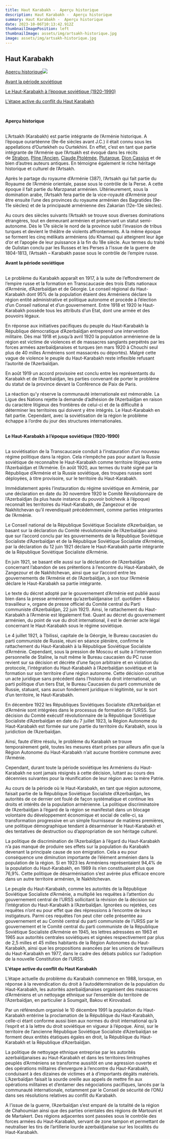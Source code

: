 ```yaml
---
title: Haut Karabakh -  Aperçu historique
description: Haut Karabakh -  Aperçu historique
summary: Haut Karabakh -  Aperçu historique
date: 2023-10-06T10:13:42.912Z
thumbnailImagePosition: left
thumbnailImage: assets/img/artsakh-historique.jpg
image: assets/img/artsakh-historique.jpg
---
```

<!--StartFragment-->

## **Haut Karabakh**

[Aperçu historique](https://www.mfa.am/fr/nagorno-karabakh-issue#historical-data)![](https://www.mfa.am/filemanager/Statics/Map_Artsakh_(NKR)_en_s.jpg)

[Avant la période soviétique](https://www.mfa.am/fr/nagorno-karabakh-issue#pre-soviet-era)

[Le Haut-Karabakh à l’époque soviétique (1920-1990)](https://www.mfa.am/fr/nagorno-karabakh-issue#nagorno-karabakh)

[L'étape active du conflit du Haut Karabakh](https://www.mfa.am/fr/nagorno-karabakh-issue#current-stage)

 

**Aperçu historique**

\
L’Artsakh (Karabakh) est partie intégrante de l’Arménie historique. A l’époque ourartéenne (9e-6e siècles avant J.C.) il était connu sous les appellations d’Ourtekheh ou Ourtekhini. En effet, c’est en tant que partie intégrante de l’Arménie que l’Artsakh est évoqué dans les récits de [Strabon](https://www.mfa.am/filemanager/Statics/GeographyStrabo.pdf), [Pline l’Ancien](https://www.mfa.am/filemanager/Statics/NaturalHistoryPliny.pdf), [Claude Ptolémée](https://www.mfa.am/filemanager/Statics/PtolemyGeography.pdf), [Plutarque](https://www.mfa.am/filemanager/Statics/PlutarchsLives.pdf), [Dion Cassius](https://www.mfa.am/filemanager/Statics/DiosRomanHistory.pdf) et de bien d’autres auteurs antiques. En témoigne également le riche héritage historique et culturel de l’Artsakh.

Après le partage du royaume d’Arménie (387), l’Artsakh qui fait partie du Royaume de l’Arménie orientale, passe sous le contrôle de la Perse. A cette époque il fait partie du Marzpanat arménien. Ultérieurement, sous la domination arabe, l’Artsakh fera partie de la vice-royauté d’Arménie pour être ensuite l’une des provinces du royaume arménien des Bagratides (9e-11e siècles) et de la principauté arménienne des Zakarian (12e-13e siècles).

Au cours des siècles suivants l’Artsakh se trouve sous diverses dominations étrangères, tout en demeurant arménien et préservant un statut semi-autonome. Dès le 17e siècle le nord de la province subit l’invasion de tribus turques et devient le théâtre de violents affrontements. A la même époque se forment les cinq mélikats arméniens (du Khamsa) qui atteignent leur âge d’or et l’apogée de leur puissance à la fin du 18e siècle. Aux termes du traité de Gulistan conclu par les Russes et les Perses à l’issue de la guerre de 1804-1813, l’Artsakh – Karabakh passe sous le contrôle de l’empire russe.

**Avant la période soviétique**

\
Le problème du Karabakh apparaît en 1917, à la suite de l’effondrement de l’empire russe et la formation en Transcaucasie des trois Etats nationaux d’Arménie, d’Azerbaïdjan et de Géorgie. Le conseil régional du Haut-Karabakh dont 95% de la population étaient des Arméniens déclare la région entité administrative et politique autonome et procède à l’élection d’un Conseil national et d’un gouvernement. Entre 1918 et 1920 le Haut-Karabakh possède tous les attributs d’un Etat, dont une armée et des pouvoirs légaux.

En réponse aux initiatives pacifiques du peuple du Haut-Karabakh la République démocratique d’Azerbaïdjan entreprend une intervention militaire. Dès mai 1918 et jusqu’à avril 1920 la population arménienne de la région est victime de violences et de massacres sanglants perpétrés par les forces armées azerbaïdjanaises et turques (en mars 1920 à Chouchi seul plus de 40 milles Arméniens sont massacrés ou déportés). Malgré cette vague de violence le peuple du Haut-Karabakh reste inflexible refusant l’autorité de l’Azerbaïdjan.

En août 1919 un accord provisoire est conclu entre les représentants du Karabakh et de l’Azerbaïdjan, les parties convenant de porter le problème du statut de la province devant la Conférence de Paix de Paris.

La réaction qu’y réserve la communauté internationale est mémorable. La Ligue des Nations rejette la demande d’adhésion de l’Azerbaïdjan en raison du caractère litigieux des frontières de celui-ci et de la difficulté à déterminer les territoires qui doivent y être intégrés. Le Haut-Karabakh en fait partie. Cependant, avec la soviétisation de la région le problème échappe à l’ordre du jour des structures internationales.

\
**Le Haut-Karabakh à l’époque soviétique (1920-1990)**

\
La soviétisation de la Transcaucasie conduit à l’instauration d’un nouveau régime politique dans la région. Cela n’empêche pas pour autant la Russie soviétique de reconnaître le Haut-Karabakh comme territoire litigieux entre l’Azerbaïdjan et l’Arménie. En août 1920, aux termes du traité signé par la République d’Arménie et la Russie soviétique, des troupes russes sont déployées, à titre provisoire, sur le territoire du Haut-Karabakh.

Immédiatement après l’instauration du régime soviétique en Arménie, par une déclaration en date du 30 novembre 1920 le Comité Révolutionnaire de l’Azerbaïdjan (la plus haute instance du pouvoir bolchevik à l’époque) reconnaît les territoires du Haut-Karabakh, de Zangezour et de Nakhitchevan qu’il revendiquait précédemment, comme parties intégrantes de l’Arménie.

Le Conseil national de la République Soviétique Socialiste d’Azerbaïdjan, se basant sur la déclaration du Comité révolutionnaire de l’Azerbaïdjan ainsi que sur l’accord conclu par les gouvernements de la République Soviétique Socialiste d’Azerbaïdjan et de la République Soviétique Socialiste d’Arménie, par la déclaration du 12 juin 1921 déclare le Haut-Karabakh partie intégrante de la République Soviétique Socialiste d’Arménie.

En juin 1921, se basant elle aussi sur la déclaration de l’Azerbaïdjan concernant l’abandon de ses prétentions à l’encontre du Haut-Karabakh, de Zangezour et de Nakhitchevan, ainsi que sur l’accord entre les gouvernements de l’Arménie et de l’Azerbaïdjan, à son tour l’Arménie déclare le Haut-Karabakh sa partie intégrante.

Le texte du décret adopté par le gouvernement d’Arménie est publié aussi bien dans la presse arménienne qu’azerbaïdjanaise (cf. quotidien « Bakou travailleur », organe de presse officiel du Comité central du Parti communiste d’Azerbaïdjan, 22 juin 1921). Ainsi, le rattachement du Haut-Karabakh à l’Arménie est légalement fixé. Quant au décret du gouvernement arménien, du point de vue du droit international, il est le dernier acte légal concernant le Haut-Karabakh sous le régime soviétique.

Le 4 juillet 1921, à Tbilissi, capitale de la Géorgie, le Bureau caucasien du parti communiste de Russie, réuni en séance plénière, confirme le rattachement du Haut-Karabakh à la République Soviétique Socialiste d’Arménie. Cependant, sous la pression de Moscou et suite à l’intervention personnelle de Staline, la nuit même le Bureau caucasien du PC russe revient sur sa décision et décrète d’une façon arbitraire et en violation du protocole, l’intégration du Haut-Karabakh à l’Azerbaïdjan soviétique et la formation sur son territoire d’une région autonome. Cette décision constitue un acte juridique sans précédent dans l’histoire du droit international, un parti politique d’un tiers Etat, le Bureau Caucasien du parti communiste de Russie, statuant, sans aucun fondement juridique ni légitimité, sur le sort d’un territoire, le Haut-Karabakh.

En décembre 1922 les Républiques Soviétiques Socialiste d’Azerbaïdjan et d’Arménie sont intégrées dans le processus de formation de l’URSS. Sur décision du Comité exécutif révolutionnaire de la République Soviétique Socialiste d’Azerbaïdjan en date du 7 juillet 1923, la Région Autonome du Haut-Karabakh est formée sur une partie du territoire du Karabakh, sous la juridiction de l’Azerbaïdjan.

Ainsi, faute d’être résolu, le problème du Karabakh se trouve temporairement gelé, toutes les mesures étant prises par ailleurs afin que la Région Autonome du Haut-Karabakh n’ait aucune frontière commune avec l’Arménie.

Cependant, durant toute la période soviétique les Arméniens du Haut-Karabakh ne sont jamais résignés à cette décision, luttant au cours des décennies suivantes pour la réunification de leur région avec la mère Patrie.

Au cours de la période où le Haut-Karabakh, en tant que région autonome, faisait partie de la République Soviétique Socialiste d’Azerbaïdjan, les autorités de ce dernier ont foulé de façon systématique et continue les droits et intérêts de la population arménienne. La politique discriminatoire de l’Azerbaïdjan à l’égard de la région se manifestait dans un blocage volontaire du développement économique et social de celle-ci, sa transformation progressive en un simple fournisseur de matières premières, une politique démographique tendant à désarméniser le Haut-Karabakh et des tentatives de destruction ou d’appropriation de son héritage culturel.

La politique de discrimination de l’Azerbaïdjan à l’égard du Haut-Karabakh n’a pas manqué de produire ses effets sur la population du Karabakh devenant la principale cause de son émigration. Cela a eu pour conséquence une diminution importante de l’élément arménien dans la population de la région. Si en 1923 les Arméniens représentaient 94,4% de la population du Haut-Karabakh, en 1989 ils n’en constituaient plus que 76,9%. Cette politique de désarménisation s’est avérée plus efficace encore dans un autre territoire arménien, le Nakhitchevan.

Le peuple du Haut-Karabakh, comme les autorités de la République Soviétique Socialiste d’Arménie, a multiplié les requêtes à l’attention du gouvernement central de l’URSS sollicitant la révision de la décision sur l’intégration du Haut-Karabakh à l’Azerbaïdjan. Ignorées ou rejetées, ces requêtes n’ont eu pour effet que des répressions à l’encontre de leurs instigateurs. Parmi ces requêtes l’on peut citer celle présentée au gouvernement et au Comité central du parti communiste de l’URSS par le gouvernement et le Comité central du parti communiste de la République Soviétique Socialiste d’Arménie en 1945, les lettres adressées en 1963 et 1965 aux autorités centrales soviétiques et signées respectivement par plus de 2,5 milles et 45 milles habitants de la Région Autonomes du Haut-Karabakh, ainsi que les propositions avancées par les unions de travailleurs du Haut-Karabakh en 1977, dans le cadre des débats publics sur l’adoption de la nouvelle Constitution de l’URSS.

**L'étape active du conflit du Haut Karabakh**

L’étape actuelle du problème du Karabakh commence en 1988, lorsque, en réponse à la revendication du droit à l’autodétermination de la population du Haut-Karabakh, les autorités azerbaïdjanaises organisent des massacres d’Arméniens et un nettoyage ethnique sur l’ensemble du territoire de l’Azerbaïdjan, en particulier à Soumgaït, Bakou et Kirovabad.

Par un référendum organisé le 10 décembre 1991 la population du Haut-Karabakh entérine la proclamation de la République du Haut-Karabakh, celle-ci étant conforme aussi bien aux normes du droit international qu’à l’esprit et à la lettre du droit soviétique en vigueur à l’époque. Ainsi, sur le territoire de l’ancienne République Soviétique Socialiste d’Azerbaïdjan se forment deux entités étatiques égales en droit, la République du Haut-Karabakh et la République d’Azerbaïdjan.

La politique de nettoyage ethnique entreprise par les autorités azerbaïdjanaises au Haut-Karabakh et dans les territoires limitrophes peuplés d’Arméniens se transforme aussitôt en une agression ouverte et des opérations militaires d’envergure à l’encontre du Haut-Karabakh, conduisant à des dizaines de victimes et à d’importants dégâts matériels.\
L’Azerbaïdjan faisait la sourde oreille aux appels de mettre fin aux opérations militaires et d’entamer des négociations pacifiques, lancés par la communauté internationale, notamment par le Conseil de sécurité de l’ONU dans ses résolutions relatives au conflit du Karabakh.

A l’issue de la guerre, l’Azerbaïdjan s’est emparé de la totalité de la région de Chahoumian ainsi que des parties orientales des régions de Martouni et de Martakert. Des régions adjacentes sont passées sous le contrôle des forces armées du Haut-Karabakh, servant de zone tampon et permettant de neutraliser les tirs de l’artillerie lourde azerbaïdjanaise sur les localités du Haut-Karabakh.

<!--EndFragment-->